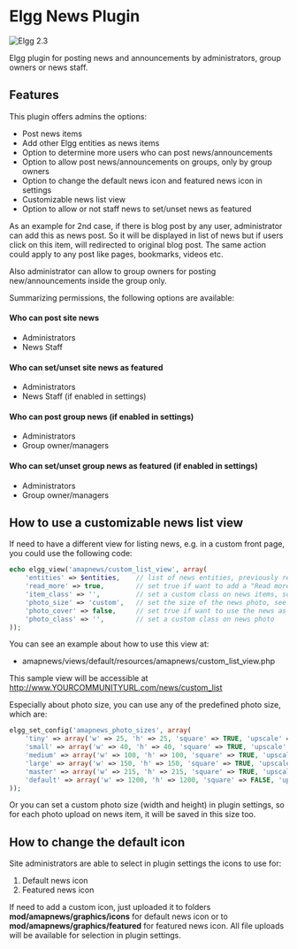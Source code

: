 Elgg News Plugin
================

![Elgg 2.3](https://img.shields.io/badge/Elgg-2.3-orange.svg?style=flat-square)

Elgg plugin for posting news and announcements by administrators, group owners or news staff.

## Features

This plugin offers admins the options:

- Post news items
- Add other Elgg entities as news items
- Option to determine more users who can post news/announcements
- Option to allow post news/announcements on groups, only by group owners
- Option to change the default news icon and featured news icon in settings
- Customizable news list view
- Option to allow or not staff news to set/unset news as featured

As an example for 2nd case, if there is blog post by any user, administrator can add this as news post. So it will be displayed in list of news but if users click on this item, will redirected to original blog post. The same action could apply to any post like pages, bookmarks, videos etc. 

Also administrator can allow to group owners for posting new/announcements inside the group only.

Summarizing permissions, the following options are available:
#### Who can post site news
- Administrators
- News Staff

#### Who can set/unset site news as featured
- Administrators
- News Staff (if enabled in settings)

#### Who can post group news (if enabled in settings)
- Administrators
- Group owner/managers

#### Who can set/unset group news as featured (if enabled in settings)
- Administrators
- Group owner/managers


## How to use a customizable news list view
If need to have a different view for listing news, e.g. in a custom front page, you could use the following code:

```php
echo elgg_view('amapnews/custom_list_view', array(
    'entities' => $entities,    // list of news entities, previously retrieved
    'read_more' => true,        // set true if want to add a "Read more" link for each news item
    'item_class' => '',         // set a custom class on news items, so it could be customized through CSS
    'photo_size' => 'custom',   // set the size of the news photo, see more details below
    'photo_cover' => false,     // set true if want to use the news as cover image, otherwise it will be displayed inline with title and intro
    'photo_class' => '',        // set a custom class on news photo
));
```

You can see an example about how to use this view at:
- amapnews/views/default/resources/amapnews/custom_list_view.php

This sample view will be accessible at http://www.YOURCOMMUNITYURL.com/news/custom_list

Especially about photo size, you can use any of the predefined photo size, which are:
```php
elgg_set_config('amapnews_photo_sizes', array(
    'tiny' => array('w' => 25, 'h' => 25, 'square' => TRUE, 'upscale' => FALSE),
    'small' => array('w' => 40, 'h' => 40, 'square' => TRUE, 'upscale' => FALSE),
    'medium' => array('w' => 100, 'h' => 100, 'square' => TRUE, 'upscale' => FALSE),
    'large' => array('w' => 150, 'h' => 150, 'square' => TRUE, 'upscale' => FALSE),
    'master' => array('w' => 215, 'h' => 215, 'square' => TRUE, 'upscale' => FALSE),
    'default' => array('w' => 1200, 'h' => 1200, 'square' => FALSE, 'upscale' => FALSE),
));
```

Or you can set a custom photo size (width and height) in plugin settings, so for each photo upload on news item, it will be saved in this size too.

## How to change the default icon
Site administrators are able to select in plugin settings the icons to use for:
1. Default news icon
2. Featured news icon

If need to add a custom icon, just uploaded it to folders **mod/amapnews/graphics/icons** for default news icon or to **mod/amapnews/graphics/featured** for featured news icon. All file uploads will be available for selection in plugin settings.
